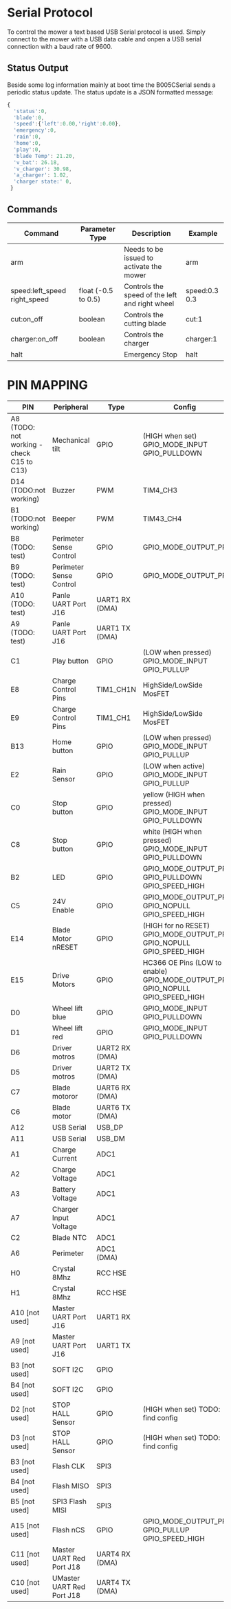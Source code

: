 # Serial Protocol
To control the mower a text based USB Serial protocol is used.
Simply connect to the mower with a USB data cable and onpen a USB serial connection with a baud rate of 9600. 

## Status Output
Beside some log information mainly at boot time the B005CSerial sends a periodic status update. The status update is a JSON formatted message:
```javascript
{  
  'status':0,
  'blade':0,
  'speed':{'left':0.00,'right':0.00},
  'emergency':0,
  'rain':0,
  'home':0,
  'play':0,
  'blade Temp': 21.20,
  'v_bat': 26.18,
  'v_charger': 30.98,
  'a_charger': 1.02,
  'charger state:' 0,
 }
```

## Commands

| Command  | Parameter Type  | Description| Example   |
|---|---|---|---|
| arm  |    | Needs to be issued to activate the mower  |  arm |
| speed:left_speed right_speed  | float (-0.5 to 0.5)   | Controls the speed of the left and right wheel  |  speed:0.3 0.3 |
| cut:on_off  |  boolean  | Controls the cutting blade  |  cut:1 |
| charger:on_off  |  boolean  | Controls the charger  |  charger:1 |
| halt  |    | Emergency Stop  |  halt |

# PIN MAPPING


| PIN  | Peripheral  | Type | Config   |
|---|---|---|---|
| A8 (TODO: not working - check C15 to C13)  |  Mechanical tilt  | GPIO  |  (HIGH when set) GPIO_MODE_INPUT GPIO_PULLDOWN |
| D14 (TODO:not working)  | Buzzer   | PWM  | TIM4_CH3  |
| B1  (TODO:not working)  | Beeper   | PWM  | TIM43_CH4  |
| B8  (TODO: test)| Perimeter Sense Control  | GPIO  |  GPIO_MODE_OUTPUT_PP |
| B9  (TODO: test)| Perimeter Sense Control  | GPIO  | GPIO_MODE_OUTPUT_PP  |
| A10 (TODO: test) | Panle UART Port J16  |  UART1 RX (DMA) |   |
| A9  (TODO: test)| Panle UART Port J16  | UART1 TX (DMA)  |   |
| C1  | Play button  | GPIO  |  (LOW when pressed) GPIO_MODE_INPUT GPIO_PULLUP |
|  E8 | Charge Control Pins  |  TIM1_CH1N | HighSide/LowSide MosFET   |
|  E9 | Charge Control Pins  | TIM1_CH1   | HighSide/LowSide MosFET  |
| B13  | Home button  | GPIO  | (LOW when pressed) GPIO_MODE_INPUT GPIO_PULLUP  |
|  E2 |   Rain Sensor | GPIO  | (LOW when active)  GPIO_MODE_INPUT GPIO_PULLUP  |
|  C0 | Stop button  | GPIO  | yellow (HIGH when pressed) GPIO_MODE_INPUT GPIO_PULLDOWN  |
|  C8 | Stop button  | GPIO  | white (HIGH when pressed)  GPIO_MODE_INPUT GPIO_PULLDOWN  |
|  B2 | LED  | GPIO  | GPIO_MODE_OUTPUT_PP GPIO_PULLDOWN GPIO_SPEED_HIGH  |
|  C5 |  24V Enable | GPIO  | GPIO_MODE_OUTPUT_PP GPIO_NOPULL GPIO_SPEED_HIGH  |
|  E14 | Blade Motor nRESET  | GPIO  | (HIGH for no RESET) GPIO_MODE_OUTPUT_PP GPIO_NOPULL GPIO_SPEED_HIGH  |
|  E15 | Drive Motors  | GPIO  | HC366 OE Pins (LOW to enable) GPIO_MODE_OUTPUT_PP GPIO_NOPULL GPIO_SPEED_HIGH  |
| D0  | Wheel lift blue  | GPIO  | GPIO_MODE_INPUT GPIO_PULLDOWN  |
| D1  | Wheel lift red  | GPIO  | GPIO_MODE_INPUT GPIO_PULLDOWN  |
| D6  | Driver motros  |  UART2 RX (DMA)  |   |
| D5  | Driver motros  |  UART2 TX (DMA)  |   |
| C7  | Blade motoror  | UART6 RX (DMA)  |   |
| C6   | Blade motor  |  UART6 TX (DMA) |   |
| A12  | USB Serial  | USB_DP  |   |
|  A11 | USB Serial  | USB_DM  |   |
| A1  | Charge Current  | ADC1  |   |
|  A2 | Charge Voltage  | ADC1  |   |
| A3  | Battery Voltage  | ADC1  |   |
|  A7 | Charger Input Voltage  | ADC1  |   |
|  C2 | Blade NTC  |  ADC1 |   |
|  A6 | Perimeter  | ADC1 (DMA)  |   |
| H0  | Crystal 8Mhz  | RCC HSE   |   |
| H1  | Crystal 8Mhz  | RCC HSE  |   |
| A10 [not used] | Master UART Port J16  | UART1 RX  |   |
| A9  [not used]|  Master UART Port J16 | UART1 TX  |   |
| B3 [not used]  |  SOFT I2C | GPIO  |   |
| B4 [not used]  |  SOFT I2C |  GPIO |   |
|  D2 [not used]|  STOP HALL Sensor  | GPIO  | (HIGH when set) TODO: find config  |
| D3  [not used]|  STOP HALL Sensor |  GPIO |  (HIGH when set) TODO: find config |
|  B3 [not used]| Flash CLK  | SPI3  |   |
|  B4 [not used]| Flash MISO  |  SPI3 |   |
| B5  [not used]|  SPI3 Flash MISI |  SPI3 |   |
| A15 [not used]|  Flash nCS |  GPIO | GPIO_MODE_OUTPUT_PP GPIO_PULLUP GPIO_SPEED_HIGH  |
| C11 [not used]| Master UART Red Port J18   | UART4 RX (DMA)  |   |
|  C10 [not used]| UMaster UART Red Port J18  | UART4 TX (DMA)  |   |
